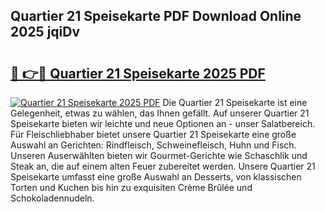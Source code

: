 ## Quartier 21 Speisekarte PDF Download Online 2025 jqiDv

# <h2><a href="http://gc6vh0.nevu.top/?p=Quartier+21+Speisekarte">🔗 👉🔴 Quartier 21 Speisekarte 2025 PDF</a></h2>

[![Quartier 21 Speisekarte 2025 PDF](https://i.imgur.com/dBaPXMq.png)](http://gc6vh0.nevu.top/?p=Quartier+21+Speisekarte)
Die Quartier 21 Speisekarte ist eine Gelegenheit, etwas zu wählen, das Ihnen gefällt. Auf unserer Quartier 21 Speisekarte bieten wir leichte und neue Optionen an - unser Salatbereich. Für Fleischliebhaber bietet unsere Quartier 21 Speisekarte eine große Auswahl an Gerichten: Rindfleisch, Schweinefleisch, Huhn und Fisch. Unseren Auserwählten bieten wir Gourmet-Gerichte wie Schaschlik und Steak an, die auf einem alten Feuer zubereitet werden. Unsere Quartier 21 Speisekarte umfasst eine große Auswahl an Desserts, von klassischen Torten und Kuchen bis hin zu exquisiten Crème Brûlée und Schokoladennudeln.
